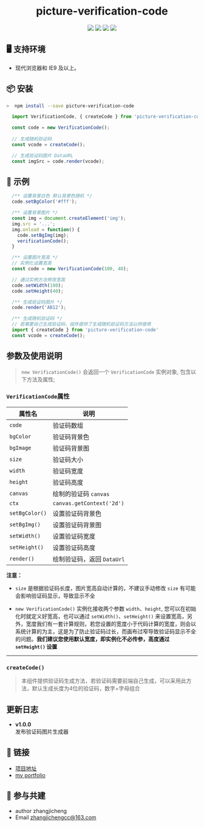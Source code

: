 <h1 align="center">picture-verification-code</h1>

<div align="center">

![](https://img.shields.io/npm/v/picture-verification-code.svg?style=flat)
![](https://img.shields.io/bundlephobia/minzip/picture-verification-code?color=green&label=gzip)
![](https://img.shields.io/bundlephobia/min/picture-verification-code.svg?style=flat)
![](https://img.shields.io/npm/dw/picture-verification-code)
</div>

## 🖥 支持环境

- 现代浏览器和 IE9 及以上。

## 📦 安装

```bash
>  npm install --save picture-verification-code
```

``` js
  import VerificationCode, { createCode } from 'picture-verification-code';

  const code = new VerificationCode();
  
  // 生成随机验证码
  const vcode = createCode();

  // 生成验证码图片 DataURL
  const imgSrc = code.render(vcode);
```

## 🔨 示例

```js
  /** 设置背景白色 默认背景色随机 */
  code.setBgColor('#fff');

  /** 设置背景图片 */
  const img = document.createElement('img');
  img.src = '...';
  img.onload = function() {
    code.setBgImg(img);
    verificationCode();
  }

  /** 设置图片宽高 */
  // 实例化设置宽高
  const code = new VerificationCode(100, 40); 

  // 通过实例方法修改宽高
  code.setWidth(100);
  code.setHeight(40);

  /** 生成验证码图片 */
  code.render('AB12');

  /** 生成随机验证码 */
  // 若需要自己生成验证码，组件提供了生成随机验证码方法以供使用
  import { createCode } from 'picture-verification-code'
  const vcode = createCode();
```

## 参数及使用说明

> `new VerificationCode()` 会返回一个 `VerificationCode` 实例对象, 包含以下方法及属性;

### `VerificationCode`属性

|属性名|说明|
|-|-|
|`code`|验证码数组|
|`bgColor`|验证码背景色|
|`bgImage`|验证码背景图|
|`size`|验证码大小|
|`width`|验证码宽度|
|`height`|验证码高度|
|`canvas`|绘制的验证码 `canvas`|
|`ctx`|`canvas.getContext('2d')`|
|`setBgColor()`|设置验证码背景色|
|`setBgImg()`|设置验证码背景图|
|`setWidth()`|设置验证码宽度|
|`setHeight()`|设置验证码高度|
|`render()`|绘制验证码，返回 `DataUrl`|

**注意：**

- `size` 是根据验证码长度，图片宽高自动计算的，不建议手动修改 `size` 有可能会影响验证码显示，导致显示不全

- `new VerificationCode()` 实例化接收两个参数 `width`、`height`, 您可以在初始化时就定义好宽高，也可以通过 `setWidth()`、`setHeight()` 来设置宽高，另外，宽度我们有一套计算规则，若您设置的宽度小于代码计算的宽度，则会以系统计算的为主，这是为了防止验证码过长，而画布过窄导致验证码显示不全的问题。**我们建议您使用默认宽度，即实例化不必传参，高度通过 `setHeight()` 设置**

---

### `createCode()`

> 本组件提供验证码生成方法，若验证码需要前端自己生成，可以采用此方法，默认生成长度为4位的验证码，数字+字母组合

## 更新日志

- **v1.0.0**  
  发布验证码图片生成器

## 🔗 链接

- [项目地址](https://github.com/zhangjichengcc/picture-verification-code)
- [my portfolio](https://portfolio.zhangjc.cn/)

## 🤝 参与共建

- author zhangjicheng
- Email zhangjichengcc@163.com
